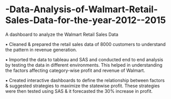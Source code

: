 # -Data-Analysis-of-Walmart-Retail-Sales-Data-for-the-year-2012--2015
A dashboard to analyze the Walmart Retail Sales Data

▪ Cleaned & prepared the retail sales data of 8000 customers to understand the pattern in revenue generation.

▪ Imported the data to tableau and SAS and conducted end to end analysis by testing the data in different environments. This helped in understanding the factors affecting category-wise profit and revenue of Walmart.

▪ Created interactive dashboards to define the relationship between factors & suggested strategies to maximize the statewise profit. These strategies were then tested using SAS & it forecasted the 30% increase in profit.
